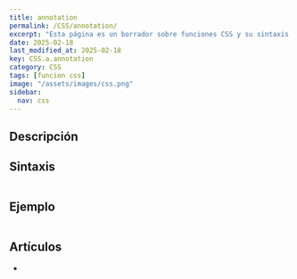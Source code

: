 ```yaml
---
title: annotation
permalink: /CSS/annotation/
excerpt: "Esta página es un borrador sobre funciones CSS y su sintaxis con ejemplos."
date: 2025-02-18
last_modified_at: 2025-02-18
key: CSS.a.annotation
category: CSS
tags: [funcion css]
image: "/assets/images/css.png"
sidebar:
  nav: css
---
```


## Descripción


## Sintaxis


```css

```


## Ejemplo


```css

```


## Artículos

- 
